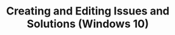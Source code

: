 ---
title: Creating and Editing Issues and Solutions (Windows 10)
description: This section provides step-by-step instructions for adding and editing application compatibility issues and solutions. Your issue and solution data can be uploaded to Microsoft through the Microsoft® Compatibility Exchange.
redirect_url: https://technet.microsoft.com/en-us/itpro/windows/deploy/manage-windows-upgrades-with-upgrade-analytics
---